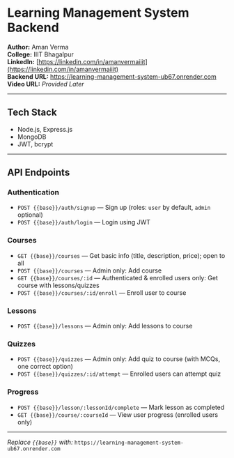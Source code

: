# Learning Management System Backend

**Author:** Aman Verma  
**College:** IIIT Bhagalpur  
**LinkedIn:** [https://linkedin.com/in/amanvermaiiit](https://linkedin.com/in/amanvermaiiit)  
**Backend URL:** https://learning-management-system-ub67.onrender.com  
**Video URL:** _Provided Later_

---

## Tech Stack
- Node.js, Express.js
- MongoDB
- JWT, bcrypt

---

## API Endpoints

###  Authentication
- `POST {{base}}/auth/signup` — Sign up (roles: `user` by default, `admin` optional)
- `POST {{base}}/auth/login` — Login using JWT

###  Courses
- `GET {{base}}/courses` — Get basic info (title, description, price); open to all
- `POST {{base}}/courses` — Admin only: Add course
- `GET {{base}}/courses/:id` — Authenticated & enrolled users only: Get course with lessons/quizzes
- `POST {{base}}/courses/:id/enroll` — Enroll user to course

###  Lessons
- `POST {{base}}/lessons` — Admin only: Add lessons to course

###  Quizzes
- `POST {{base}}/quizzes` — Admin only: Add quiz to course (with MCQs, one correct option)
- `POST {{base}}/quizzes/:id/attempt` — Enrolled users can attempt quiz

### Progress
- `POST {{base}}/lesson/:lessonId/complete` — Mark lesson as completed
- `GET {{base}}/course/:courseId` — View user progress (enrolled users only)

---

_Replace `{{base}}` with:_ `https://learning-management-system-ub67.onrender.com`
